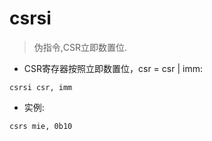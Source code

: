 # csrsi

> 伪指令,CSR立即数置位.

- CSR寄存器按照立即数置位，csr = csr | imm:

`csrsi csr, imm`

- 实例:

`csrs mie, 0b10`
